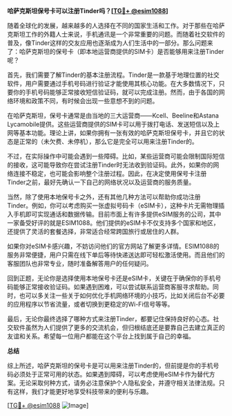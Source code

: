 **哈萨克斯坦保号卡可以注册Tinder吗？[[TG💪+ @esim1088](https://t.me/s/esim1088)]**

随着全球化的发展，越来越多的人选择在不同的国家生活和工作。对于那些在哈萨克斯坦工作的外籍人士来说，手机通讯是一个非常重要的问题。而随着社交软件的普及，像Tinder这样的交友应用也逐渐成为人们生活中的一部分。那么问题来了：哈萨克斯坦的保号卡（即本地运营商提供的SIM卡）是否能够用来注册Tinder呢？

首先，我们需要了解Tinder的基本注册流程。Tinder是一款基于地理位置的社交软件，用户需要通过手机号码进行验证才能使用其核心功能。在大多数情况下，只要你的手机号码能够正常接收短信验证码，就可以完成注册。然而，由于各国的网络环境和政策不同，有时候会出现一些意想不到的问题。

在哈萨克斯坦，保号卡通常是由当地的三大运营商——Kcell、Beeline和Astana Lycamobile提供。这些运营商提供的SIM卡可以用于拨打电话、发送短信以及上网等基本功能。理论上讲，如果你拥有一张有效的哈萨克斯坦保号卡，并且它的状态是正常的（未欠费、未停机），那么它是完全可以用来注册Tinder的。

不过，在实际操作中可能会遇到一些障碍。比如，某些运营商可能会限制国际短信的接收，这可能导致你在尝试注册Tinder时无法收到验证码。此外，如果你的网络连接不稳定，也可能会影响整个注册过程。因此，在决定使用保号卡注册Tinder之前，最好先确认一下自己的网络状况以及运营商的服务质量。

当然，除了使用本地保号卡之外，还有其他几种方法可以帮助你成功注册Tinder。例如，你可以考虑购买一张虚拟号码卡（eSIM卡），这种卡片无需物理插入手机即可实现通话和数据传输。目前市面上有许多提供eSIM服务的公司，其中一家备受好评的就是ESIM1088。他们提供的eSIM卡不仅支持多个国家和地区，还提供了灵活的套餐选择，非常适合经常跨国旅行或居住的人群。

如果你对eSIM卡感兴趣，不妨访问他们的官方网站了解更多详情。ESIM1088的服务非常便捷，用户只需在线下单后等待快递送达即可轻松激活使用。而且他们的客服团队也非常专业，随时准备解答用户的任何疑问。

回到正题，无论你是选择使用本地保号卡还是eSIM卡，关键在于确保你的手机号码能够正常接收验证码。如果遇到困难，可以尝试联系运营商客服寻求帮助。同时，也可以多关注一些关于如何优化手机网络环境的小技巧，比如关闭后台不必要的应用程序以节省流量，或者切换到更稳定的Wi-Fi信号等等。

最后，无论你最终选择了哪种方式来注册Tinder，都要记住保持良好的心态。社交软件虽然为人们提供了更多的交流机会，但归根结底还是要靠自己去建立真正的友谊和关系。希望每一位用户都能在这个平台上找到属于自己的幸福。

**总结**

综上所述，哈萨克斯坦的保号卡是可以用来注册Tinder的，但前提是你的手机号码必须处于正常可用的状态。如果遇到障碍，可以考虑使用eSIM卡作为替代方案。无论采取何种方式，请务必注意保护个人隐私安全，并遵守相关法律法规。只有这样，我们才能更好地享受科技带来的便利与乐趣。

[[TG💪+ @esim1088](https://t.me/s/esim1088) ![Image](https://i.postimg.cc/4NQfJmqS/Snipaste-2025-05-13-00-14-12.png)]
